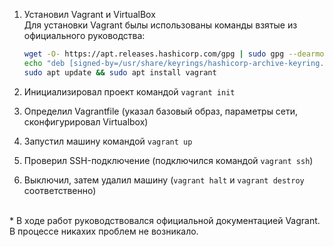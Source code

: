 1. Установил Vagrant и VirtualBox
    <br>Для установки Vagrant былы использованы команды взятые из официального руководства:

    ```bash
    wget -O- https://apt.releases.hashicorp.com/gpg | sudo gpg --dearmor -o /usr/share/keyrings/hashicorp-archive-keyring.gpg
    echo "deb [signed-by=/usr/share/keyrings/hashicorp-archive-keyring.gpg] https://apt.releases.hashicorp.com $(lsb_release -cs) main" | sudo tee /etc/apt/sources.list.d/hashicorp.list
    sudo apt update && sudo apt install vagrant
    ```
4. Инициализировал проект командой ```vagrant init```
5. Определил Vagrantfile (указал базовый образ, параметры сети, сконфигурировал Virtualbox)
6. Запустил машину командой ```vagrant up```
7. Проверил SSH-подключение (подключился командой ```vagrant ssh```)
8. Выключил, затем удалил машину (```vagrant halt``` и ```vagrant destroy``` соответственно)

  <br>
  &ast; В ходе работ руководствовался официальной документацией Vagrant. В процессе никахих проблем не возникало.
